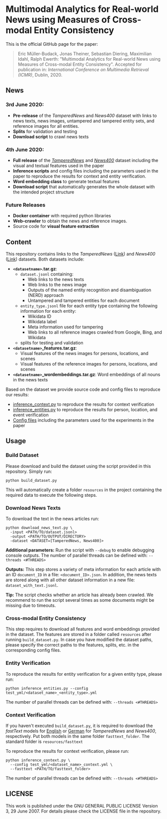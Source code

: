 # Multimodal Analytics for Real-world News using Measures of Cross-modal Entity Consistency
This is the official GitHub page for the paper:

> Eric Müller-Budack, Jonas Theiner, Sebastian Diering, Maximilian Idahl, Ralph Ewerth:
"Multimodal Analytics for Real-world News using Measures of Cross-modal Entity Consistency".
Accepted for publication in: *International Conference on Multimedia Retrieval (ICMR)*, Dublin, 2020.

## News

### 3rd June 2020: 

- **Pre-release** of the *TamperedNews* and *News400* dataset with links to news texts, news images, untampered and 
tampered entity sets, and reference images for all entities. 
- **Splits** for validation and testing
- **Download script** to crawl news texts

### 4th June 2020:
- **Full release** of the [*TamperedNews*]((https://doi.org/10.25835/0002244)) and 
[*News400*](https://doi.org/10.25835/0084897) dataset including the visual and textual features used in the 
paper
- **Inference scripts** and config files including the parameters used in the paper to reproduce the results for context 
and entity verification. 
- **Word embedding class** to generate textual features
- **Download script** that automatically generates the whole dataset with the intended project structure

### Future Releases
- **Docker container** with required python libraries
- **Web-crawler** to obtain the news and reference images. 
- Source code for **visual feature extraction**

## Content

This repository contains links to the *TamperedNews* ([Link](https://doi.org/10.25835/0002244)) and 
*News400* ([Link](https://doi.org/10.25835/0084897)) datasets. Both datasets include:

- **```<datasetname>```.tar.gz**:
    - ```dataset.jsonl``` containing:
        - Web links to the news texts
        - Web links to the news image
        - Outputs of the named entity recognition and disambiguation (NERD) approach
        - Untampered and tampered entities for each document
    - ```entity_type.jsonl``` file for each entity type containing the following information for each entity:
        - Wikidata ID
        - Wikidata label
        - Meta information used for tampering
        - Web links to all reference images crawled from Google, Bing, and Wikidata
    - splits for testing and validation
- **```<datasetname>```_features.tar.gz**:
    - Visual features of the news images for persons, locations, and scenes
    - Visual features of the reference images for persons, locations, and scenes
- **```<datasetname>```_wordembeddings.tar.gz**: Word embeddings of all nouns in the news texts

Based on the dataset we provide source code and config files to reproduce our results:

- [inference_context.py](https://github.com/TIBHannover/cross-modal_entity_consistency/blob/master/inference_context.py)
  to reproduce the results for context verification
- [inference_entities.py](https://github.com/TIBHannover/cross-modal_entity_consistency/blob/master/inference_entities.py)
  to reproduce the results for person, location, and event verification
- [Config files](https://github.com/TIBHannover/cross-modal_entity_consistency/blob/master/test_yml) including the
  parameters used for the experiments in the paper

## Usage

### Build Dataset

Please download and build the dataset using the script provided in this repository. Simply run:
```shell script
python build_dataset.py
```
This will automatically create a folder ```resources``` in the project containing the required data to execute the 
following steps.

### Download News Texts

To download the text in the news articles run: 

```shell script
python download_news_text.py \
  -input <PATH/TO/dataset.jsonl> 
  -output <PATH/TO/OUTPUT/DIRECTORY> 
  -dataset <DATASET=[TamperedNews, News400]>
``` 

**Additional parameters:** Run the script with ```--debug``` to enable debugging console outputs.
The number of parallel threads can be defined with: ```--threads <#THREADS>```

**Outputs:** This step stores a variety of meta information for each article with an ID ```document_ID``` in a file: 
```<document_ID>.json```. In addition, the news texts are stored along with all other dataset information in a new 
file: ```dataset_with_text.jsonl```.

**Tip:** The script checks whether an article has already been crawled. We recommend to run the script several times 
as some documents might be missing due to timeouts.

### Cross-modal Entity Consistency

This step requires to download all features and word embeddings provided in the dataset. The features are stored in a 
folder called ```resources``` after running ```build_dataset.py```. In case you have modified the dataset paths, 
please specify the correct paths to the features, splits, etc. in the corresponding config files.

### Entity Verification

To reproduce the results for entity verification for a given entity type, please run:
```shell script
python inference_entities.py --config test_yml/<dataset_name>_<entity_type>.yml
```
The number of parallel threads can be defined with: ```--threads <#THREADS>```

### Context Verification

If you haven't executed ```build_dataset.py```, it is required to download the *fastText* models for 
[English](https://dl.fbaipublicfiles.com/fasttext/vectors-crawl/cc.en.300.bin.gz) or 
[German](https://dl.fbaipublicfiles.com/fasttext/vectors-crawl/cc.de.300.bin.gz) for *TamperedNews* and *News400*, 
respectively. Put both models in the same folder ```fasttext_folder```. The standard folder is ```resources/fasttext```

To reproduce the results for context verification, please run:
```shell script
python inference_context.py \
  --config test_yml/<dataset_name>_context.yml \
  --fasttext <PATH/TO/fasttext_folder>
```
The number of parallel threads can be defined with: ```--threads <#THREADS>```

## LICENSE

This work is published under the GNU GENERAL PUBLIC LICENSE Version 3, 29 June 2007. For details please check the
LICENSE file in the repository.